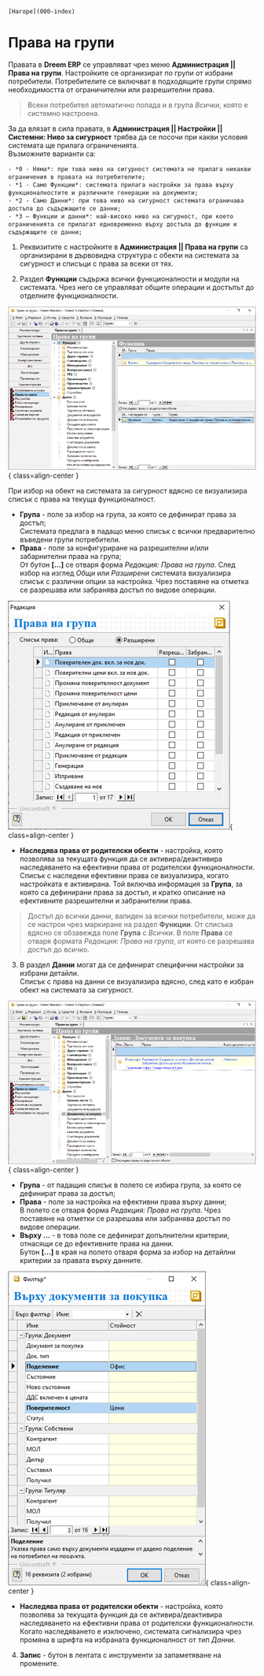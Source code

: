 ```{only} html
[Нагоре](000-index)
```

# Права на групи

Правата в **Dreem ERP** се управляват чрез меню **Администрация || Права на групи**. Настройките се организират по групи от избрани потребители. Потребителите се включват в подходящите групи спрямо необходимостта от ограничителни или разрешителни права.  

> Всеки потребител автоматично попада и в група *Всички*, която е системно настроена.

За да влязат в сила правата, в **Администрация || Настройки || Системни: Ниво за сигурност** трябва да се посочи при какви условия системата ще прилага ограниченията.  
Възможните варианти са:  

    - *0 - Няма*: при това ниво на сигурност системата не прилага никакви ограничения в правата на потребителите;  
    - *1 - Само Функции*: системата прилага настройки за права върху функционалностите и различните генерации на документи;  
    - *2 - Само Данни*: при това ниво на сигурност системата ограничава достъпа до съдържащите се данни;  
    - *3 – Функции и данни*: най-високо ниво на сигурност, при което ограниченията се прилагат едновременно върху достъпа до функции и съдържащите се данни;  

1) Реквизитите с настройките в **Администрация || Права на групи** са организирани в дървовидна структура с обекти на системата за сигурност и списъци с права за всеки от тях.  

2) Раздел **Функции** съдържа всички функционалности и модули на системата. Чрез него се управляват общите операции и достъпът до отделните функционалности.  

![](902-permissions1.png){ class=align-center }  

При избор на обект на системата за сигурност вдясно се визуализира списък с права на текуща функционалност.  

- **Група** - поле за избор на група, за която се дефинират права за достъп;  
Системата предлага в падащо меню списък с всички предварително въведени групи потребители.    
- **Права** - поле за конфигуриране на разрешителни и/или забарнителни права на група;  
От бутон **[...]** се отваря форма *Редакция: Права на група*. След избор на изглед *Общи* или *Разширени* системата визуализира списък с различни опции за настройка. Чрез поставяне на отметка се разрешава или забранява достъп по видове операции.  

![](902-permissions2.png){ class=align-center } 

- **Наследява права от родителски обекти** - настройка, която позволява за текущата функция да се активира/деактивира наследяването на ефективни права от родителски функционалности. Списък с наследени ефективни права се визуализира, когато настройката е активирана. Той включва информация за **Група**, за която са дефинирани права за достъп, и кратко описание на ефективните разрешителни и забранителни права.  

> Достъп до всички данни, валиден за всички потребители, може да се настрои чрез маркиране на раздел **Функции**. От списъка вдясно се обзавежда поле **Група** с *Всички*. В поле **Права** се отваря формата *Редакция: Права на група*, от която се разрешава достъп до всичко.  

3) В раздел **Данни** могат да се дефинират специфични настройки за избрани детайли.  
Списък с права на данни се визуализира вдясно, след като е избран обект на системата за сигурност. 

![](902-permissions3.png){ class=align-center } 

- **Група** - от падащия списък в полето се избира група, за която се дефинират права за достъп;  
- **Права** - поле за настройка на ефективни права върху данни;  
В полето се отваря форма *Редакция: Права на група*. Чрез поставяне на отметки се разрешава или забранява достъп по видове операции.  
- **Върху ...** - в това поле се дефинират допълнителни критерии, отнасящи се до ефективните права на данни.  
Бутон **[...]** в края на полето отваря форма за избор на детайлни критерии за правата върху данните.  

![](902-permissions4.png){ class=align-center } 

- **Наследява права от родителски обекти** - настройка, която позволява за текущата функция да се активира/деактивира наследяването на ефективни права от родителски функционалности.  
Когато наследяването е изключено, системата сигнализира чрез промяна в шрифта на избраната функционалност от тип *Данни*.    

4) **Запис** - бутон в лентата с инструменти за запаметяване на промените.    